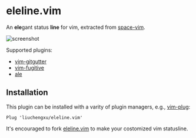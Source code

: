 # eleline.vim
An **ele**gant status **line** for vim, extracted from [space-vim](https://github.com/liuchengxu/space-vim).

![screenshot](https://github.com/liuchengxu/eleline.vim/blob/screenshots/screenshot.png?raw=true)

Supported plugins:

- [vim-gitgutter](https://github.com/airblade/vim-gitgutter)
- [vim-fugitive](https://github.com/tpope/vim-fugitive)
- [ale](https://github.com/w0rp/ale)

## Installation

This plugin can be installed with a varity of plugin managers, e.g., [vim-plug](https://github.com/junegunn/vim-plug):


```vim
Plug 'liuchengxu/eleline.vim'
```

It's encouraged to fork [eleline.vim](https://github.com/liuchengxu/eleline.vim) to make your costomized vim statusline.

